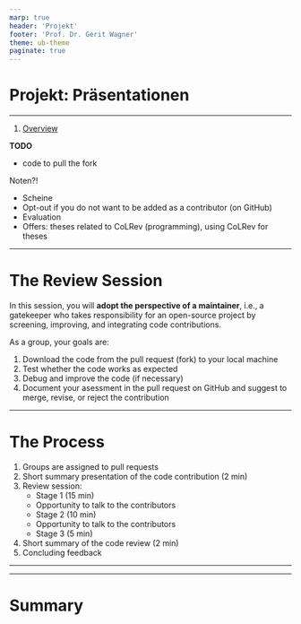 ```yaml
---
marp: true
header: 'Projekt'
footer: 'Prof. Dr. Gerit Wagner'
theme: ub-theme
paginate: true
---
```


# Projekt: Präsentationen

---
<!-- paginate: true -->

1. [Overview](#2)

**TODO**

- code to pull the fork

Noten?!

- Scheine   
- Opt-out if you do not want to be added as a contributor (on GitHub)
- Evaluation
- Offers: theses related to CoLRev (programming), using CoLRev for theses

---

# The Review Session

In this session, you will **adopt the perspective of a maintainer**, i.e., a gatekeeper who takes responsibility for an open-source project by screening, improving, and integrating code contributions.

As a group, your goals are:

1. Download the code from the pull request (fork) to your local machine
2. Test whether the code works as expected
3. Debug and improve the code (if necessary)
4. Document your asessment in the pull request on GitHub and suggest to merge, revise, or reject the contribution


<!-- 
Each group gives a short summary of the contribution. Groups are then assigned to a selected pull request.

Resources: [GitHub Best Practices for Maintainers](https://opensource.guide/best-practices/)
-->
---

# The Process

1. Groups are assigned to pull requests
2. Short summary presentation of the code contribution (2 min)
3. Review session:
    - Stage 1 (15 min)
    - Opportunity to talk to the contributors
    - Stage 2 (10 min)
    - Opportunity to talk to the contributors
    - Stage 3 (5 min)
4. Short summary of the code review (2 min)
5. Concluding feedback

---

<!-- 
projekt am ende:
- github copilot demonstrieren (ausprobieren!)
- weitere Python ressources mitgeben (zB. how to build a ... with python) https://github.com/codecrafters-io/build-your-own-x?ref=hackernoon.com
- Abschlussarbeiten: bei Interesse gerne

- Key skill: managing complexity (keeping in mind that simple structures are often preferrable to artificial complexity)

- Anything you would change/improve in the topic assignment procedure? Who thought it was too tough? Who liked it?
-->

---

# Summary

